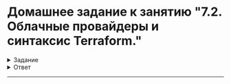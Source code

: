 # Домашнее задание к занятию "7.2. Облачные провайдеры и синтаксис Terraform."

<details>
  <summary>Задание</summary>

Зачастую разбираться в новых инструментах гораздо интересней понимая то, как они работают изнутри. 
Поэтому в рамках первого *необязательного* задания предлагается завести свою учетную запись в AWS (Amazon Web Services) или Yandex.Cloud.
Идеально будет познакомится с обоими облаками, потому что они отличаются. 

## Задача 1 (вариант с AWS). Регистрация в aws и знакомство с основами (необязательно, но крайне желательно).

Остальные задания можно будет выполнять и без этого аккаунта, но с ним можно будет увидеть полный цикл процессов. 

AWS предоставляет достаточно много бесплатных ресурсов в первый год после регистрации, подробно описано [здесь](https://aws.amazon.com/free/).
1. Создайте аккаут aws.
1. Установите c aws-cli https://aws.amazon.com/cli/.
1. Выполните первичную настройку aws-sli https://docs.aws.amazon.com/cli/latest/userguide/cli-configure-quickstart.html.
1. Создайте IAM политику для терраформа c правами
    * AmazonEC2FullAccess
    * AmazonS3FullAccess
    * AmazonDynamoDBFullAccess
    * AmazonRDSFullAccess
    * CloudWatchFullAccess
    * IAMFullAccess
1. Добавьте переменные окружения 
    ```
    export AWS_ACCESS_KEY_ID=(your access key id)
    export AWS_SECRET_ACCESS_KEY=(your secret access key)
    ```
1. Создайте, остановите и удалите ec2 инстанс (любой с пометкой `free tier`) через веб интерфейс. 

В виде результата задания приложите вывод команды `aws configure list`.

## Задача 1 (Вариант с Yandex.Cloud). Регистрация в ЯО и знакомство с основами (необязательно, но крайне желательно).

1. Подробная инструкция на русском языке содержится [здесь](https://cloud.yandex.ru/docs/solutions/infrastructure-management/terraform-quickstart).
2. Обратите внимание на период бесплатного использования после регистрации аккаунта. 
3. Используйте раздел "Подготовьте облако к работе" для регистрации аккаунта. Далее раздел "Настройте провайдер" для подготовки
базового терраформ конфига.
4. Воспользуйтесь [инструкцией](https://registry.terraform.io/providers/yandex-cloud/yandex/latest/docs) на сайте терраформа, что бы 
не указывать авторизационный токен в коде, а терраформ провайдер брал его из переменных окружений.

## Задача 2. Создание aws ec2 или yandex_compute_instance через терраформ. 

1. В каталоге `terraform` вашего основного репозитория, который был создан в начале курсе, создайте файл `main.tf` и `versions.tf`.
2. Зарегистрируйте провайдер 
   1. для [aws](https://registry.terraform.io/providers/hashicorp/aws/latest/docs). В файл `main.tf` добавьте
   блок `provider`, а в `versions.tf` блок `terraform` с вложенным блоком `required_providers`. Укажите любой выбранный вами регион 
   внутри блока `provider`.
   2. либо для [yandex.cloud](https://registry.terraform.io/providers/yandex-cloud/yandex/latest/docs). Подробную инструкцию можно найти 
   [здесь](https://cloud.yandex.ru/docs/solutions/infrastructure-management/terraform-quickstart).
3. Внимание! В гит репозиторий нельзя пушить ваши личные ключи доступа к аккаунту. Поэтому в предыдущем задании мы указывали
их в виде переменных окружения. 
4. В файле `main.tf` воспользуйтесь блоком `data "aws_ami` для поиска ami образа последнего Ubuntu.  
5. В файле `main.tf` создайте рессурс 
   1. либо [ec2 instance](https://registry.terraform.io/providers/hashicorp/aws/latest/docs/resources/instance).
   Постарайтесь указать как можно больше параметров для его определения. Минимальный набор параметров указан в первом блоке 
   `Example Usage`, но желательно, указать большее количество параметров.
   2. либо [yandex_compute_image](https://registry.terraform.io/providers/yandex-cloud/yandex/latest/docs/resources/compute_image).
6. Также в случае использования aws:
   1. Добавьте data-блоки `aws_caller_identity` и `aws_region`.
   2. В файл `outputs.tf` поместить блоки `output` с данными об используемых в данный момент: 
       * AWS account ID,
       * AWS user ID,
       * AWS регион, который используется в данный момент, 
       * Приватный IP ec2 инстансы,
       * Идентификатор подсети в которой создан инстанс.  
7. Если вы выполнили первый пункт, то добейтесь того, что бы команда `terraform plan` выполнялась без ошибок. 


В качестве результата задания предоставьте:
1. Ответ на вопрос: при помощи какого инструмента (из разобранных на прошлом занятии) можно создать свой образ ami?
1. Ссылку на репозиторий с исходной конфигурацией терраформа.  

</details>

<details>
  <summary>Ответ</summary>

## Задача 1 (Вариант с Yandex.Cloud). Регистрация в ЯО и знакомство с основами (необязательно, но крайне желательно).

1. Подробная инструкция на русском языке содержится [здесь](https://cloud.yandex.ru/docs/solutions/infrastructure-management/terraform-quickstart).
<p align="center">
  <img width="1070" height="515" src="./assets/syntax1.png">
</p>

2. Период бесплатного использования после регистрации аккаунта. 
<p align="center">
  <img width="720" height="215" src="./assets/syntax2.png">
</p>

3. Используем раздел "Подготовьте облако к работе" для регистрации аккаунта. Далее раздел "Настройте провайдер" для подготовки базового терраформ конфига.

<details>
  <summary>Установим terraform:</summary>

```shell
~$ curl -fsSL https://apt.releases.hashicorp.com/gpg | sudo apt-key add -
OK

~$ sudo apt-add-repository "deb [arch=amd64] https://apt.releases.hashicorp.com $(lsb_release -cs) main"
Hit:1 http://apt.postgresql.org/pub/repos/apt focal-pgdg InRelease
Hit:2 http://ru.archive.ubuntu.com/ubuntu focal InRelease                                                                                                                                                
Hit:3 http://security.ubuntu.com/ubuntu focal-security InRelease                                                                                                                                         
Hit:4 http://dl.google.com/linux/chrome/deb stable InRelease                                                    
Hit:5 https://apt.releases.hashicorp.com focal InRelease                                  
Hit:6 http://ppa.launchpad.net/eivnaes/network-manager-sstp/ubuntu focal InRelease
Hit:7 https://download.docker.com/linux/ubuntu focal InRelease
Reading package lists... Done

~$ sudo apt-get update && sudo apt-get install terraform
Hit:1 http://dl.google.com/linux/chrome/deb stable InRelease
Hit:2 http://apt.postgresql.org/pub/repos/apt focal-pgdg InRelease
Hit:3 http://ppa.launchpad.net/eivnaes/network-manager-sstp/ubuntu focal InRelease                                                                   
Hit:4 http://ru.archive.ubuntu.com/ubuntu focal InRelease                                                                                            
Hit:5 http://security.ubuntu.com/ubuntu focal-security InRelease                          
Hit:6 https://download.docker.com/linux/ubuntu focal InRelease      
Hit:7 https://apt.releases.hashicorp.com focal InRelease
Reading package lists... Done
Reading package lists... Done
Building dependency tree       
Reading state information... Done
The following packages were automatically installed and are no longer required:
  libpython2-dev libpython2.7 libpython2.7-dev python2-dev python2.7-dev python3-argcomplete python3-jinja2 python3-jmespath python3-kerberos python3-libcloud python3-netaddr python3-ntlm-auth
  python3-requests-kerberos python3-requests-ntlm python3-selinux python3-winrm python3-xmltodict
Use 'sudo apt autoremove' to remove them.
The following NEW packages will be installed:
  terraform
0 upgraded, 1 newly installed, 0 to remove and 0 not upgraded.
Need to get 19,9 MB of archives.
After this operation, 62,9 MB of additional disk space will be used.
Get:1 https://apt.releases.hashicorp.com focal/main amd64 terraform amd64 1.2.2 [19,9 MB]
Fetched 19,9 MB in 2min 19s (143 kB/s)                                                                                                                                                                   
Selecting previously unselected package terraform.
(Reading database ... 297158 files and directories currently installed.)
Preparing to unpack .../terraform_1.2.2_amd64.deb ...
Unpacking terraform (1.2.2) ...
Setting up terraform (1.2.2) ...

~$ terraform --version
Terraform v1.2.2
on linux_amd64
```

</details>

<details>
  <summary>Подготовим облако:</summary>

* Создадим директорию для конфигурации `yandex-cloud-terraform`, поместим в нее конфигурационный файл `main.tf`, в начало добавим следующие строки:
```shell
# Provider
provider "yandex" {
  token     = var.yc_token
  cloud_id  = var.yc_cloud_id
  folder_id = yc_folder_id
  zone      = var.yc_region
}
```

* Также поместим в директорию с конфигурацией файл `vars.tf` с переменными для провайдера:
```shell
variable "yc_token" {
   default = ""
}

variable "yc_cloud_id" {
  default = ""
}

variable "yc_folder_id" {
  default = ""
}

variable "yc_region" {
  default = "ru-central1-a"
}
```

* Откроем файл конфигурации Terraform CLI `nano ~/.terraformrc` и добавим следующие строки:
```shell
provider_installation {
  network_mirror {
    url = "https://terraform-mirror.yandexcloud.net/"
    include = ["registry.terraform.io/*/*"]
  }
  direct {
    exclude = ["registry.terraform.io/*/*"]
  }
}
```

</details>

4. Воспользуемся [инструкцией](https://registry.terraform.io/providers/yandex-cloud/yandex/latest/docs) на сайте терраформа, что бы не указывать авторизационный токен в коде, а терраформ провайдер брал его из переменных окружений.

* Реинициализируем yc:
```shell
~/terraform/yandex-cloud-terraform$ yc init
Welcome! This command will take you through the configuration process.
Pick desired action:
 [1] Re-initialize this profile 'default' with new settings 
 [2] Create a new profile
Please enter your numeric choice: 1
Please go to https://oauth.yandex.ru/authorize?response_type=token&client_id=1a6990aa636648e9b2ef855fa7bec2fb in order to obtain OAuth token.

Please enter OAuth token: [AQAAAABZl*********************BJPynu-aI] AQAAAABZl*********************BJPynu-aI
You have one cloud available: 'avt0m8-cl' (id = b1grv07ne7e4mm49rihn). It is going to be used by default.
Please choose folder to use:
 [1] default (id = b1g9qe62b5jeksf673g6)
 [2] Create a new folder
Please enter your numeric choice: 1
Your current folder has been set to 'default' (id = b1g9qe62b5jeksf673g6).
Do you want to configure a default Compute zone? [Y/n] Y
Which zone do you want to use as a profile default?
 [1] ru-central1-a
 [2] ru-central1-b
 [3] ru-central1-c
 [4] Don't set default zone
Please enter your numeric choice: 1
Your profile default Compute zone has been set to 'ru-central1-a'.
```

* Получим необходимые для авторизации в yc параметры, и укажем их в `vars.tf`.
```shell
~/terraform/yandex-cloud-terraform$ yc config profile get default
token: AQAAAABZl*********************BJPynu-aI
cloud-id: b1grv07ne7e4mm49rihn
folder-id: b1g9qe62b5jeksf673g6
compute-default-zone: ru-central1-a
```

* Для того, чтобы не указывать авторизационный токен в коде, а терраформ провайдер брал его из переменных окружения, передадим его в переменную окружения `YC_TOKEN`:
```shell
~/terraform/yandex-cloud-terraform$ export YC_TOKEN=AQAAAABZl*********************BJPynu-aI
```

## Задача 2. Создание yandex_compute_instance через terraform.

1. Создадим файл `main.tf` и `versions.tf`.
* `main.tf` создан в ходе выполнения "Задача 1".
* `versions.tf`:
```shell
terraform {
  required_providers {
    yandex = {
      source  = "yandex-cloud/yandex"
      version = "0.75.0"
    }
  }
}
```

2. Зарегистрируем провайдер для [yandex.cloud](https://registry.terraform.io/providers/yandex-cloud/yandex/latest/docs). Подробную инструкцию можно найти [здесь](https://cloud.yandex.ru/docs/solutions/infrastructure-management/terraform-quickstart).
3. Внимание! В гит репозиторий нельзя пушить личные ключи доступа к аккаунту. Поэтому в предыдущем задании мы указали их в виде переменных окружения.

`2-3 Сделано в ходе выполнения "Задача 1"`

4. В файле `main.tf` создадим ресурс [yandex_compute_image](https://registry.terraform.io/providers/yandex-cloud/yandex/latest/docs/resources/compute_image).
* Поместим ресурс в отдельный файл:

<details>
  <summary>`instance.tf`</summary>

```shell
variable network_name { default =  "netology-net" }
variable subnet_name { default =  "netology-subnet" }

variable image { default =  "ubuntu-2004-lts" }
variable name { default = "netology-vm"}

variable instance_count { default = 1 }
variable count_format { default = "%01d" } #server number format (-1, -2, etc.)
variable count_offset { default = 0 } #start numbering from X+1 (e.g. name-1 if '0', name-3 if '2', etc.)
variable platform_id { default = "standard-v1"}
variable description { default =  "instance from terraform" }
variable zone { default =  "" }
variable folder_id { default =  "" }

variable cores { default = "2"}
variable memory { default = "4"}
variable core_fraction { default = "20"}

variable boot_disk { default =  "network-hdd" }
variable disk_size { default =  "20" }

variable subnet_id { default = ""}
variable nat { default = "true"}
variable ipv6 { default = "false"}

variable users { default = "ubuntu"}


resource "yandex_vpc_network" "net" {
  name = var.network_name
}

resource "yandex_vpc_subnet" "subnet" {
  name           = var.subnet_name
  network_id     = resource.yandex_vpc_network.net.id
  v4_cidr_blocks = ["10.2.0.0/16"]
  zone           = var.zone
}

data "yandex_compute_image" "image" {
  family = var.image
}

resource "yandex_compute_instance" "netology-vm" {
  count = var.instance_count
  name = "${var.name}-${format(var.count_format, var.count_offset+count.index+1)}"
  platform_id = var.platform_id
  hostname = "${var.name}-${format(var.count_format, var.count_offset+count.index+1)}"
  description = var.description
  zone = var.zone
  folder_id = var.folder_id

  resources {
    cores  = var.cores
    memory = var.memory
    core_fraction = var.core_fraction
  }
  boot_disk {
    initialize_params {
      image_id = data.yandex_compute_image.image.id
      type = var.boot_disk
      size = var.disk_size
    }
  }
  network_interface {
    subnet_id = resource.yandex_vpc_subnet.subnet.id
    nat       = var.nat
    ipv6      = var.ipv6
  }

  metadata = {
    ssh-keys = "${var.users}:${file("~/.ssh/id_rsa.pub")}"
  }
}
```

</details>

5. Добьемся того, что бы команда `terraform plan` выполнялась без ошибок. 
* Инициализируем terraform:
```shell
~/terraform/yandex-cloud-terraform$ terraform init

Initializing the backend...

Initializing provider plugins...
- Finding yandex-cloud/yandex versions matching "0.75.0"...
- Installing yandex-cloud/yandex v0.75.0...
- Installed yandex-cloud/yandex v0.75.0 (unauthenticated)

Terraform has created a lock file .terraform.lock.hcl to record the provider
selections it made above. Include this file in your version control repository
so that Terraform can guarantee to make the same selections by default when
you run "terraform init" in the future.

Terraform has been successfully initialized!

You may now begin working with Terraform. Try running "terraform plan" to see
any changes that are required for your infrastructure. All Terraform commands
should now work.

If you ever set or change modules or backend configuration for Terraform,
rerun this command to reinitialize your working directory. If you forget, other
commands will detect it and remind you to do so if necessary.
```

* Выполним проверку конфигурации:
```shell
~/terraform/yandex-cloud-terraform$ terraform validate
Success! The configuration is valid.
```

* Выполним планирование изменений:

<details>
  <summary>`terraform plan`</summary>

```shell
~/terraform/yandex-cloud-terraform$ terraform plan
data.yandex_compute_image.image: Reading...
data.yandex_compute_image.image: Read complete after 2s [id=fd8mn5e1cksb3s1pcq12]

Terraform used the selected providers to generate the following execution plan. Resource actions are indicated with the following symbols:
  + create

Terraform will perform the following actions:

  # yandex_compute_instance.netology-vm[0] will be created
  + resource "yandex_compute_instance" "netology-vm" {
      + created_at                = (known after apply)
      + description               = "instance from terraform"
      + folder_id                 = (known after apply)
      + fqdn                      = (known after apply)
      + hostname                  = "netology-vm-1"
      + id                        = (known after apply)
      + metadata                  = {
          + "ssh-keys" = <<-EOT
                ubuntu:ssh-rsa AAAA*****= stasarts@stasarts
            EOT
        }
      + name                      = "netology-vm-1"
      + network_acceleration_type = "standard"
      + platform_id               = "standard-v1"
      + service_account_id        = (known after apply)
      + status                    = (known after apply)
      + zone                      = (known after apply)

      + boot_disk {
          + auto_delete = true
          + device_name = (known after apply)
          + disk_id     = (known after apply)
          + mode        = (known after apply)

          + initialize_params {
              + block_size  = (known after apply)
              + description = (known after apply)
              + image_id    = "fd8mn5e1cksb3s1pcq12"
              + name        = (known after apply)
              + size        = 20
              + snapshot_id = (known after apply)
              + type        = "network-hdd"
            }
        }

      + network_interface {
          + index              = (known after apply)
          + ip_address         = (known after apply)
          + ipv4               = true
          + ipv6               = false
          + ipv6_address       = (known after apply)
          + mac_address        = (known after apply)
          + nat                = true
          + nat_ip_address     = (known after apply)
          + nat_ip_version     = (known after apply)
          + security_group_ids = (known after apply)
          + subnet_id          = (known after apply)
        }

      + placement_policy {
          + host_affinity_rules = (known after apply)
          + placement_group_id  = (known after apply)
        }

      + resources {
          + core_fraction = 20
          + cores         = 2
          + memory        = 4
        }

      + scheduling_policy {
          + preemptible = (known after apply)
        }
    }

  # yandex_vpc_network.net will be created
  + resource "yandex_vpc_network" "net" {
      + created_at                = (known after apply)
      + default_security_group_id = (known after apply)
      + folder_id                 = (known after apply)
      + id                        = (known after apply)
      + labels                    = (known after apply)
      + name                      = "netology-net"
      + subnet_ids                = (known after apply)
    }

  # yandex_vpc_subnet.subnet will be created
  + resource "yandex_vpc_subnet" "subnet" {
      + created_at     = (known after apply)
      + folder_id      = (known after apply)
      + id             = (known after apply)
      + labels         = (known after apply)
      + name           = "netology-subnet"
      + network_id     = (known after apply)
      + v4_cidr_blocks = [
          + "10.2.0.0/16",
        ]
      + v6_cidr_blocks = (known after apply)
      + zone           = (known after apply)
    }

Plan: 3 to add, 0 to change, 0 to destroy.

─────────────────────────────────────────────────────────────────────────────────────────────────────────────────────────────────────────────────────────────────────────────────────────────────────────

Note: You didn't use the -out option to save this plan, so Terraform can't guarantee to take exactly these actions if you run "terraform apply" now.

```

</details>

* Применим изменения:

<details>
  <summary>`terraform apply`</summary>

```shell
~/terraform/yandex-cloud-terraform$ terraform apply
data.yandex_compute_image.image: Reading...
data.yandex_compute_image.image: Read complete after 3s [id=fd8mn5e1cksb3s1pcq12]

Terraform used the selected providers to generate the following execution plan. Resource actions are indicated with the following symbols:
  + create

Terraform will perform the following actions:

  # yandex_compute_instance.netology-vm[0] will be created
  + resource "yandex_compute_instance" "netology-vm" {
      + created_at                = (known after apply)
      + description               = "instance from terraform"
      + folder_id                 = (known after apply)
      + fqdn                      = (known after apply)
      + hostname                  = "netology-vm-1"
      + id                        = (known after apply)
      + metadata                  = {
          + "ssh-keys" = <<-EOT
                ubuntu:ssh-rsa AAAA*****= stasarts@stasarts
            EOT
        }
      + name                      = "netology-vm-1"
      + network_acceleration_type = "standard"
      + platform_id               = "standard-v1"
      + service_account_id        = (known after apply)
      + status                    = (known after apply)
      + zone                      = (known after apply)

      + boot_disk {
          + auto_delete = true
          + device_name = (known after apply)
          + disk_id     = (known after apply)
          + mode        = (known after apply)

          + initialize_params {
              + block_size  = (known after apply)
              + description = (known after apply)
              + image_id    = "fd8mn5e1cksb3s1pcq12"
              + name        = (known after apply)
              + size        = 20
              + snapshot_id = (known after apply)
              + type        = "network-hdd"
            }
        }

      + network_interface {
          + index              = (known after apply)
          + ip_address         = (known after apply)
          + ipv4               = true
          + ipv6               = false
          + ipv6_address       = (known after apply)
          + mac_address        = (known after apply)
          + nat                = true
          + nat_ip_address     = (known after apply)
          + nat_ip_version     = (known after apply)
          + security_group_ids = (known after apply)
          + subnet_id          = (known after apply)
        }

      + placement_policy {
          + host_affinity_rules = (known after apply)
          + placement_group_id  = (known after apply)
        }

      + resources {
          + core_fraction = 20
          + cores         = 2
          + memory        = 4
        }

      + scheduling_policy {
          + preemptible = (known after apply)
        }
    }

  # yandex_vpc_network.net will be created
  + resource "yandex_vpc_network" "net" {
      + created_at                = (known after apply)
      + default_security_group_id = (known after apply)
      + folder_id                 = (known after apply)
      + id                        = (known after apply)
      + labels                    = (known after apply)
      + name                      = "netology-net"
      + subnet_ids                = (known after apply)
    }

  # yandex_vpc_subnet.subnet will be created
  + resource "yandex_vpc_subnet" "subnet" {
      + created_at     = (known after apply)
      + folder_id      = (known after apply)
      + id             = (known after apply)
      + labels         = (known after apply)
      + name           = "netology-subnet"
      + network_id     = (known after apply)
      + v4_cidr_blocks = [
          + "10.2.0.0/16",
        ]
      + v6_cidr_blocks = (known after apply)
      + zone           = (known after apply)
    }

Plan: 3 to add, 0 to change, 0 to destroy.

Do you want to perform these actions?
  Terraform will perform the actions described above.
  Only 'yes' will be accepted to approve.

  Enter a value: yes

yandex_vpc_network.net: Creating...
yandex_vpc_network.net: Creation complete after 3s [id=enpevkadgdbmgv9ou2r6]
yandex_vpc_subnet.subnet: Creating...
yandex_vpc_subnet.subnet: Creation complete after 2s [id=e9b5jdn5fq560u8kqu98]
yandex_compute_instance.netology-vm[0]: Creating...
yandex_compute_instance.netology-vm[0]: Still creating... [10s elapsed]
yandex_compute_instance.netology-vm[0]: Still creating... [20s elapsed]
yandex_compute_instance.netology-vm[0]: Creation complete after 25s [id=fhm1jdf8n2f2cdjdalfl]

Apply complete! Resources: 3 added, 0 changed, 0 destroyed.

```

</details>

* Зайдем в ЯО и убедимся, что ВМ, сеть и подсеть созданы согласно конфигурации.

<p align="center">
  <img width="1120" height="970" src="./assets/syntax3.png">
</p>

<p align="center">
  <img width="1330" height="405" src="./assets/syntax4.png">
</p>

* Подключимся к созданной машине по `ssh` с авторизацией по ключу:

```shell
~/terraform/yandex-cloud-terraform$ ssh ubuntu@51.250.1.204
The authenticity of host '51.250.1.204 (51.250.1.204)' can't be established.
ECDSA key fingerprint is SHA256:et66hjUPU6skPWQ4bmG3R91/I+tl8Yk3RHVZiKZqyX0.
Are you sure you want to continue connecting (yes/no/[fingerprint])? yes
Warning: Permanently added '51.250.1.204' (ECDSA) to the list of known hosts.
Welcome to Ubuntu 20.04.4 LTS (GNU/Linux 5.4.0-117-generic x86_64)

 * Documentation:  https://help.ubuntu.com
 * Management:     https://landscape.canonical.com
 * Support:        https://ubuntu.com/advantage

The programs included with the Ubuntu system are free software;
the exact distribution terms for each program are described in the
individual files in /usr/share/doc/*/copyright.

Ubuntu comes with ABSOLUTELY NO WARRANTY, to the extent permitted by
applicable law.

To run a command as administrator (user "root"), use "sudo <command>".
See "man sudo_root" for details.

ubuntu@netology-vm-1:~$ ll
total 28
drwxr-xr-x 4 ubuntu ubuntu 4096 Jun 13 12:19 ./
drwxr-xr-x 3 root   root   4096 Jun 13 12:19 ../
-rw-r--r-- 1 ubuntu ubuntu  220 Feb 25  2020 .bash_logout
-rw-r--r-- 1 ubuntu ubuntu 3771 Feb 25  2020 .bashrc
drwx------ 2 ubuntu ubuntu 4096 Jun 13 12:19 .cache/
-rw-r--r-- 1 ubuntu ubuntu  807 Feb 25  2020 .profile
drwx------ 2 ubuntu ubuntu 4096 Jun 13 12:19 .ssh/
```

* Освободим ресурсы в ЯО:

<details>
  <summary>`terraform destroy`</summary>

```shell
~/terraform/yandex-cloud-terraform$ terraform destroy
data.yandex_compute_image.image: Reading...
yandex_vpc_network.net: Refreshing state... [id=enpevkadgdbmgv9ou2r6]
data.yandex_compute_image.image: Read complete after 3s [id=fd8mn5e1cksb3s1pcq12]
yandex_vpc_subnet.subnet: Refreshing state... [id=e9b5jdn5fq560u8kqu98]
yandex_compute_instance.netology-vm[0]: Refreshing state... [id=fhm1jdf8n2f2cdjdalfl]

Terraform used the selected providers to generate the following execution plan. Resource actions are indicated with the following symbols:
  - destroy

Terraform will perform the following actions:

  # yandex_compute_instance.netology-vm[0] will be destroyed
  - resource "yandex_compute_instance" "netology-vm" {
      - created_at                = "2022-06-13T12:18:22Z" -> null
      - description               = "instance from terraform" -> null
      - folder_id                 = "b1g9qe62b5jeksf673g6" -> null
      - fqdn                      = "netology-vm-1.ru-central1.internal" -> null
      - hostname                  = "netology-vm-1" -> null
      - id                        = "fhm1jdf8n2f2cdjdalfl" -> null
      - labels                    = {} -> null
      - metadata                  = {
          - "ssh-keys" = <<-EOT
                ubuntu:ssh-rsa AAAA*****= stasarts@stasarts
            EOT
        } -> null
      - name                      = "netology-vm-1" -> null
      - network_acceleration_type = "standard" -> null
      - platform_id               = "standard-v1" -> null
      - status                    = "running" -> null
      - zone                      = "ru-central1-a" -> null

      - boot_disk {
          - auto_delete = true -> null
          - device_name = "fhmiiidloqahkaj76s0s" -> null
          - disk_id     = "fhmiiidloqahkaj76s0s" -> null
          - mode        = "READ_WRITE" -> null

          - initialize_params {
              - block_size = 4096 -> null
              - image_id   = "fd8mn5e1cksb3s1pcq12" -> null
              - size       = 20 -> null
              - type       = "network-hdd" -> null
            }
        }

      - network_interface {
          - index              = 0 -> null
          - ip_address         = "10.2.0.5" -> null
          - ipv4               = true -> null
          - ipv6               = false -> null
          - mac_address        = "d0:0d:19:b5:e8:b8" -> null
          - nat                = true -> null
          - nat_ip_address     = "51.250.1.204" -> null
          - nat_ip_version     = "IPV4" -> null
          - security_group_ids = [] -> null
          - subnet_id          = "e9b5jdn5fq560u8kqu98" -> null
        }

      - placement_policy {
          - host_affinity_rules = [] -> null
        }

      - resources {
          - core_fraction = 20 -> null
          - cores         = 2 -> null
          - gpus          = 0 -> null
          - memory        = 4 -> null
        }

      - scheduling_policy {
          - preemptible = false -> null
        }
    }

  # yandex_vpc_network.net will be destroyed
  - resource "yandex_vpc_network" "net" {
      - created_at = "2022-06-13T12:18:19Z" -> null
      - folder_id  = "b1g9qe62b5jeksf673g6" -> null
      - id         = "enpevkadgdbmgv9ou2r6" -> null
      - labels     = {} -> null
      - name       = "netology-net" -> null
      - subnet_ids = [
          - "e9b5jdn5fq560u8kqu98",
        ] -> null
    }

  # yandex_vpc_subnet.subnet will be destroyed
  - resource "yandex_vpc_subnet" "subnet" {
      - created_at     = "2022-06-13T12:18:20Z" -> null
      - folder_id      = "b1g9qe62b5jeksf673g6" -> null
      - id             = "e9b5jdn5fq560u8kqu98" -> null
      - labels         = {} -> null
      - name           = "netology-subnet" -> null
      - network_id     = "enpevkadgdbmgv9ou2r6" -> null
      - v4_cidr_blocks = [
          - "10.2.0.0/16",
        ] -> null
      - v6_cidr_blocks = [] -> null
      - zone           = "ru-central1-a" -> null
    }

Plan: 0 to add, 0 to change, 3 to destroy.

Do you really want to destroy all resources?
  Terraform will destroy all your managed infrastructure, as shown above.
  There is no undo. Only 'yes' will be accepted to confirm.

  Enter a value: yes

yandex_compute_instance.netology-vm[0]: Destroying... [id=fhm1jdf8n2f2cdjdalfl]
yandex_compute_instance.netology-vm[0]: Still destroying... [id=fhm1jdf8n2f2cdjdalfl, 10s elapsed]
yandex_compute_instance.netology-vm[0]: Still destroying... [id=fhm1jdf8n2f2cdjdalfl, 20s elapsed]
yandex_compute_instance.netology-vm[0]: Destruction complete after 24s
yandex_vpc_subnet.subnet: Destroying... [id=e9b5jdn5fq560u8kqu98]
yandex_vpc_subnet.subnet: Destruction complete after 5s
yandex_vpc_network.net: Destroying... [id=enpevkadgdbmgv9ou2r6]
yandex_vpc_network.net: Destruction complete after 1s

Destroy complete! Resources: 3 destroyed.
```

</details>

## Результаты выполнения задания:

1. При помощи какого инструмента можно создать свой образ ami?

[`Packer`](https://www.packer.io/)

2. [Ссылка на репозиторий с исходной конфигурацией terraform.](https://github.com/stasarts/example-terraform-yc)

</details>

---